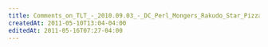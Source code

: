 ```yaml
---
title: Comments_on_TLT_-_2010.09.03_-_DC_Perl_Mongers_Rakudo_Star_Pizza_Party
createdAt: 2011-05-10T13:04-04:00
editedAt: 2011-05-16T07:27-04:00
---
```




